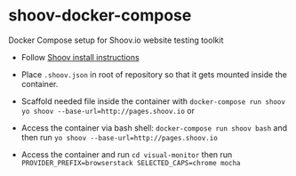 # shoov-docker-compose
Docker Compose setup for Shoov.io website testing toolkit

* Follow [Shoov install instructions](http://shoov.io/tutorials/lesson1-install/)
* Place `.shoov.json` in root of repository so that it gets mounted inside the container.

* Scaffold needed file inside the container with `docker-compose run shoov yo shoov --base-url=http://pages.shoov.io`
or
* Access the container via bash shell: `docker-compose run shoov bash` and then run `yo shoov --base-url=http://pages.shoov.io`

* Access the container and run `cd visual-monitor` then run `PROVIDER_PREFIX=browserstack SELECTED_CAPS=chrome mocha`
